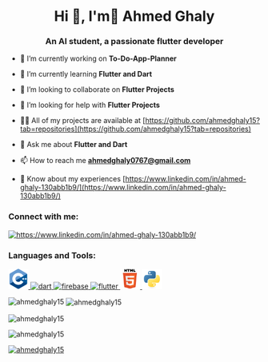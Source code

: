 <h1 align="center">Hi 👋, I'm ِAhmed Ghaly</h1>
<h3 align="center">An AI student, a passionate flutter developer</h3>


- 🔭 I’m currently working on **To-Do-App-Planner**

- 🌱 I’m currently learning **Flutter and Dart**

- 👯 I’m looking to collaborate on **Flutter Projects**

- 🤝 I’m looking for help with **Flutter Projects**

- 👨‍💻 All of my projects are available at [https://github.com/ahmedghaly15?tab=repositories](https://github.com/ahmedghaly15?tab=repositories)

- 💬 Ask me about **Flutter and Dart**

- 📫 How to reach me **ahmedghaly0767@gmail.com**

- 📄 Know about my experiences [https://www.linkedin.com/in/ahmed-ghaly-130abb1b9/](https://www.linkedin.com/in/ahmed-ghaly-130abb1b9/)

<h3 align="left">Connect with me:</h3>
<p align="left">
<a href="https://linkedin.com/in/https://www.linkedin.com/in/ahmed-ghaly-130abb1b9/" target="blank"><img align="center" src="https://raw.githubusercontent.com/rahuldkjain/github-profile-readme-generator/master/src/images/icons/Social/linked-in-alt.svg" alt="https://www.linkedin.com/in/ahmed-ghaly-130abb1b9/" height="30" width="40" /></a>
</p>

<h3 align="left">Languages and Tools:</h3>
<p align="left"> <a href="https://www.w3schools.com/cpp/" target="_blank" rel="noreferrer"> <img src="https://raw.githubusercontent.com/devicons/devicon/master/icons/cplusplus/cplusplus-original.svg" alt="cplusplus" width="40" height="40"/> </a> <a href="https://dart.dev" target="_blank" rel="noreferrer"> <img src="https://www.vectorlogo.zone/logos/dartlang/dartlang-icon.svg" alt="dart" width="40" height="40"/> </a> <a href="https://firebase.google.com/" target="_blank" rel="noreferrer"> <img src="https://www.vectorlogo.zone/logos/firebase/firebase-icon.svg" alt="firebase" width="40" height="40"/> </a> <a href="https://flutter.dev" target="_blank" rel="noreferrer"> <img src="https://www.vectorlogo.zone/logos/flutterio/flutterio-icon.svg" alt="flutter" width="40" height="40"/> </a> <a href="https://www.w3.org/html/" target="_blank" rel="noreferrer"> <img src="https://raw.githubusercontent.com/devicons/devicon/master/icons/html5/html5-original-wordmark.svg" alt="html5" width="40" height="40"/> </a> <a href="https://www.python.org" target="_blank" rel="noreferrer"> <img src="https://raw.githubusercontent.com/devicons/devicon/master/icons/python/python-original.svg" alt="python" width="40" height="40"/> </a> </p>

<p><img align="left" src="https://github-readme-stats.vercel.app/api/top-langs?username=ahmedghaly15&show_icons=true&locale=en&layout=compact" alt="ahmedghaly15" /></p>

<p>&nbsp;<img align="center" src="https://github-readme-stats.vercel.app/api?username=ahmedghaly15&show_icons=true&locale=en" alt="ahmedghaly15" /></p>

<p><img align="center" src="https://github-readme-streak-stats.herokuapp.com/?user=ahmedghaly15&" alt="ahmedghaly15" /></p>

<p align="left"> <img src="https://komarev.com/ghpvc/?username=ahmedghaly15&label=Profile%20views&color=0e75b6&style=flat" alt="ahmedghaly15" /> </p>

<p align="left"> <a href="https://github.com/ryo-ma/github-profile-trophy"><img src="https://github-profile-trophy.vercel.app/?username=ahmedghaly15" alt="ahmedghaly15" /></a> </p>

